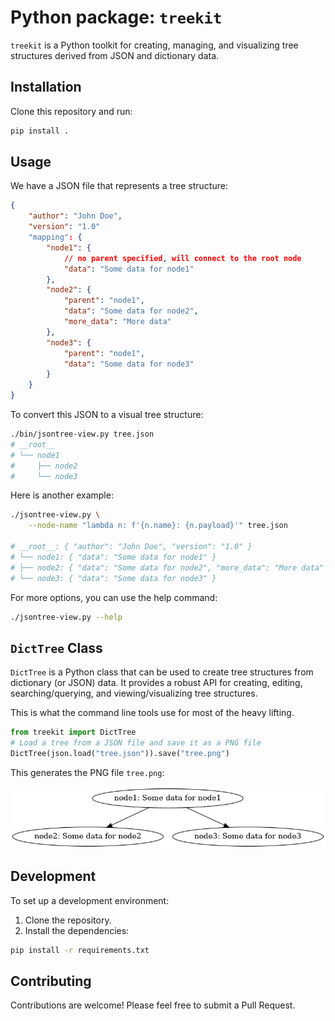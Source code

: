 # Python package: `treekit`

`treekit` is a Python toolkit for creating, managing, and visualizing tree structures derived from JSON and dictionary data.

## Installation

Clone this repository and run:

```bash
pip install .
```

## Usage

We have a JSON file that represents a tree structure:

```json
{
    "author": "John Doe",
    "version": "1.0"
    "mapping": {
        "node1": {
            // no parent specified, will connect to the root node
            "data": "Some data for node1"
        },
        "node2": {
            "parent": "node1",
            "data": "Some data for node2",
            "more_data": "More data"
        },
        "node3": {
            "parent": "node1",
            "data": "Some data for node3"
        }
    }
}
```

To convert this JSON to a visual tree structure:

```bash
./bin/jsontree-view.py tree.json
# __root__
# └── node1
#     ├── node2
#     └── node3
```

Here is another example:

```bash
./jsontree-view.py \
    --node-name "lambda n: f'{n.name}: {n.payload}'" tree.json 

# __root__: { "author": "John Doe", "version": "1.0" }
# └── node1: { "data": "Some data for node1" }
# ├── node2: { "data": "Some data for node2", "more_data": "More data" }
# └── node3: { "data": "Some data for node3" }
```

For more options, you can use the help command:

```bash
./jsontree-view.py --help
```

## `DictTree` Class

`DictTree` is a Python class that can be used to create tree structures from
dictionary (or JSON) data. It provides a robust API for creating, editing,
searching/querying, and viewing/visualizing tree structures.

This is what the command line tools use for most of the heavy lifting.

```python
from treekit import DictTree
# Load a tree from a JSON file and save it as a PNG file
DictTree(json.load("tree.json")).save("tree.png")
```

This generates the PNG file `tree.png`:

![Tree](tree.png)

## Development

To set up a development environment:

1. Clone the repository.
2. Install the dependencies:

```bash
pip install -r requirements.txt
```

## Contributing

Contributions are welcome! Please feel free to submit a Pull Request.
